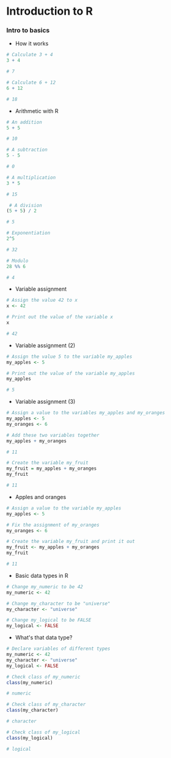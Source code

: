 # Introduction to R

### Intro to basics

* How it works
```r
# Calculate 3 + 4
3 + 4

# 7

# Calculate 6 + 12
6 + 12

# 18
```

* Arithmetic with R
```r
# An addition
5 + 5 

# 10

# A subtraction
5 - 5 

# 0

# A multiplication
3 * 5

# 15

 # A division
(5 + 5) / 2 

# 5

# Exponentiation
2^5

# 32

# Modulo
28 %% 6

# 4

```

* Variable assignment
```r
# Assign the value 42 to x
x <- 42

# Print out the value of the variable x
x

# 42
```

* Variable assignment (2)
```r
# Assign the value 5 to the variable my_apples
my_apples <- 5

# Print out the value of the variable my_apples
my_apples

# 5
```

* Variable assignment (3)
```r
# Assign a value to the variables my_apples and my_oranges
my_apples <- 5
my_oranges <- 6

# Add these two variables together
my_apples + my_oranges

# 11

# Create the variable my_fruit
my_fruit = my_apples + my_oranges
my_fruit

# 11
```

* Apples and oranges
```r
# Assign a value to the variable my_apples
my_apples <- 5 

# Fix the assignment of my_oranges
my_oranges <- 6 

# Create the variable my_fruit and print it out
my_fruit <- my_apples + my_oranges 
my_fruit

# 11
```

* Basic data types in R
```r
# Change my_numeric to be 42
my_numeric <- 42

# Change my_character to be "universe"
my_character <- "universe"

# Change my_logical to be FALSE
my_logical <- FALSE
```

* What's that data type?
```r
# Declare variables of different types
my_numeric <- 42
my_character <- "universe"
my_logical <- FALSE 

# Check class of my_numeric
class(my_numeric)

# numeric

# Check class of my_character
class(my_character)

# character

# Check class of my_logical
class(my_logical)

# logical
```